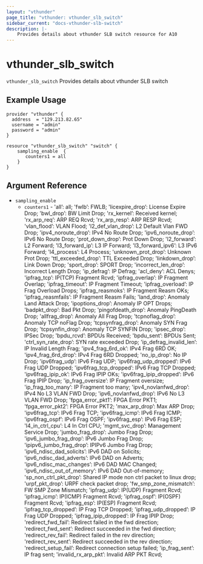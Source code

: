 ```yaml
---
layout: "vthunder"
page_title: "vthunder: vthunder_slb_switch"
sidebar_current: "docs-vthunder-slb-switch"
description: |-
    Provides details about vthunder SLB switch resource for A10
---
```


# vthunder\_slb\_switch

`vthunder_slb_switch` Provides details about vthunder SLB switch
## Example Usage


```hcl
provider "vthunder" {
  address  = "129.213.82.65"
  username = "admin"
  password = "admin"
}

resource "vthunder_slb_switch" "switch" {
	sampling_enable  {
	   counters1 = all
	} 
}
```

## Argument Reference

* `sampling_enable`
    * `counters1` - 'all’: all; 'fwlb’: FWLB; 'licexpire_drop’: License Expire Drop; 'bwl_drop’: BW Limit Drop; 'rx_kernel’: Received kernel; 'rx_arp_req’: ARP REQ Rcvd; 'rx_arp_resp’: ARP RESP Rcvd; 'vlan_flood’: VLAN Flood; 'l2_def_vlan_drop’: L2 Default Vlan FWD Drop; 'ipv4_noroute_drop’: IPv4 No Route Drop; 'ipv6_noroute_drop’: IPv6 No Route Drop; 'prot_down_drop’: Prot Down Drop; 'l2_forward’: L2 Forward; 'l3_forward_ip’: L3 IP Forward; 'l3_forward_ipv6’: L3 IPv6 Forward; 'l4_process’: L4 Process; 'unknown_prot_drop’: Unknown Prot Drop; 'ttl_exceeded_drop’: TTL Exceeded Drop; 'linkdown_drop’: Link Down Drop; 'sport_drop’: SPORT Drop; 'incorrect_len_drop’: Incorrect Length Drop; 'ip_defrag’: IP Defrag; 'acl_deny’: ACL Denys; 'ipfrag_tcp’: IP(TCP) Fragment Rcvd; 'ipfrag_overlap’: IP Fragment Overlap; 'ipfrag_timeout’: IP Fragment Timeout; 'ipfrag_overload’: IP Frag Overload Drops; 'ipfrag_reasmoks’: IP Fragment Reasm OKs; 'ipfrag_reasmfails’: IP Fragment Reasm Fails; 'land_drop’: Anomaly Land Attack Drop; 'ipoptions_drop’: Anomaly IP OPT Drops; 'badpkt_drop’: Bad Pkt Drop; 'pingofdeath_drop’: Anomaly PingDeath Drop; 'allfrag_drop’: Anomaly All Frag Drop; 'tcpnoflag_drop’: Anomaly TCP noFlag Drop; 'tcpsynfrag_drop’: Anomaly SYN Frag Drop; 'tcpsynfin_drop’: Anomaly TCP SYNFIN Drop; 'ipsec_drop’: IPSec Drop; 'bpdu_rcvd’: BPDUs Received; 'bpdu_sent’: BPDUs Sent; 'ctrl_syn_rate_drop’: SYN rate exceeded Drop; 'ip_defrag_invalid_len’: IP Invalid Length Frag; 'ipv4_frag_6rd_ok’: IPv4 Frag 6RD OK; 'ipv4_frag_6rd_drop’: IPv4 Frag 6RD Dropped; 'no_ip_drop’: No IP Drop; 'ipv6frag_udp’: IPv6 Frag UDP; 'ipv6frag_udp_dropped’: IPv6 Frag UDP Dropped; 'ipv6frag_tcp_dropped’: IPv6 Frag TCP Dropped; 'ipv6frag_ipip_ok’: IPv6 Frag IPIP OKs; 'ipv6frag_ipip_dropped’: IPv6 Frag IPIP Drop; 'ip_frag_oversize’: IP Fragment oversize; 'ip_frag_too_many’: IP Fragment too many; 'ipv4_novlanfwd_drop’: IPv4 No L3 VLAN FWD Drop; 'ipv6_novlanfwd_drop’: IPv6 No L3 VLAN FWD Drop; 'fpga_error_pkt1’: FPGA Error PKT1; 'fpga_error_pkt2’: FPGA Error PKT2; 'max_arp_drop’: Max ARP Drop; 'ipv6frag_tcp’: IPv6 Frag TCP; 'ipv6frag_icmp’: IPv6 Frag ICMP; 'ipv6frag_ospf’: IPv6 Frag OSPF; 'ipv6frag_esp’: IPv6 Frag ESP; 'l4_in_ctrl_cpu’: L4 In Ctrl CPU; 'mgmt_svc_drop’: Management Service Drop; 'jumbo_frag_drop’: Jumbo Frag Drop; 'ipv6_jumbo_frag_drop’: IPv6 Jumbo Frag Drop; 'ipipv6_jumbo_frag_drop’: IPIPv6 Jumbo Frag Drop; 'ipv6_ndisc_dad_solicits’: IPv6 DAD on Solicits; 'ipv6_ndisc_dad_adverts’: IPv6 DAD on Adverts; 'ipv6_ndisc_mac_changes’: IPv6 DAD MAC Changed; 'ipv6_ndisc_out_of_memory’: IPv6 DAD Out-of-memory; 'sp_non_ctrl_pkt_drop’: Shared IP mode non ctrl packet to linux drop; 'urpf_pkt_drop’: URPF check packet drop; 'fw_smp_zone_mismatch’: FW SMP Zone Mismatch; 'ipfrag_udp’: IP(UDP) Fragment Rcvd; 'ipfrag_icmp’: IP(ICMP) Fragment Rcvd; 'ipfrag_ospf’: IP(OSPF) Fragment Rcvd; 'ipfrag_esp’: IP(ESP) Fragment Rcvd; 'ipfrag_tcp_dropped’: IP Frag TCP Dropped; 'ipfrag_udp_dropped’: IP Frag UDP Dropped; 'ipfrag_ipip_dropped’: IP Frag IPIP Drop; 'redirect_fwd_fail’: Redirect failed in the fwd direction; 'redirect_fwd_sent’: Redirect succeeded in the fwd direction; 'redirect_rev_fail’: Redirect failed in the rev direction; 'redirect_rev_sent’: Redirect succeeded in the rev direction; 'redirect_setup_fail’: Redirect connection setup failed; 'ip_frag_sent’: IP frag sent; 'invalid_rx_arp_pkt’: Invalid ARP PKT Rcvd;





